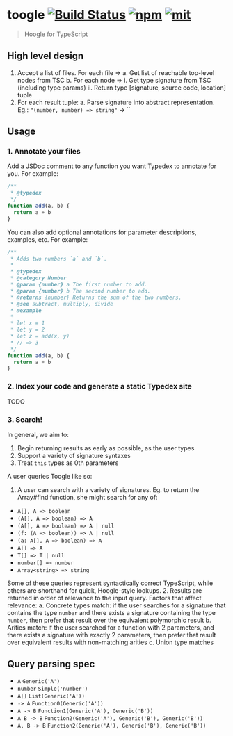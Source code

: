 # toogle [![Build Status][build]](https://circleci.com/gh/bcherny/toogle) [![npm]](https://www.npmjs.com/package/toogle) [![mit]](https://opensource.org/licenses/MIT)

[build]: https://img.shields.io/circleci/project/bcherny/toogle.svg?branch=master&style=flat-square
[npm]: https://img.shields.io/npm/v/toogle.svg?style=flat-square
[mit]: https://img.shields.io/npm/l/toogle.svg?style=flat-square

> Hoogle for TypeScript

## High level design

1. Accept a list of files. For each file =>
  a. Get list of reachable top-level nodes from TSC
  b. For each node =>
    i. Get type signature from TSC (including type params)
    ii. Return type [signature, source code, location] tuple
2. For each result tuple:
  a. Parse signature into abstract representation. Eg.:
      `"(number, number) => string"` -> ``


## Usage

### 1. Annotate your files

Add a JSDoc comment to any function you want Typedex to annotate for you. For example:

```js
/**
 * @typedex
 */
function add(a, b) {
  return a + b
}
```

You can also add optional annotations for parameter descriptions, examples, etc. For example:

```js
/**
 * Adds two numbers `a` and `b`.
 *
 * @typedex
 * @category Number
 * @param {number} a The first number to add.
 * @param {number} b The second number to add.
 * @returns {number} Returns the sum of the two numbers.
 * @see subtract, multiply, divide
 * @example
 *
 * let x = 1
 * let y = 2
 * let z = add(x, y)
 * // => 3
 */
function add(a, b) {
  return a + b
}
```

### 2. Index your code and generate a static Typedex site

TODO

### 3. Search!

In general, we aim to:

1. Begin returning results as early as possible, as the user types
2. Support a variety of signature syntaxes
3. Treat `this` types as 0th parameters

A user queries Toogle like so:

1. A user can search with a variety of signatures. Eg. to return the Array#find function, she might search for any of:
  - `A[], A => boolean`
  - `(A[], A => boolean) => A`
  - `(A[], A => boolean) => A | null`
  - `(f: (A => boolean)) => A | null`
  - `(a: A[], A => boolean) => A`
  - `A[] => A`
  - `T[] => T | null`
  - `number[] => number`
  - `Array<string> => string`

  Some of these queries represent syntactically correct TypeScript, while others are shorthand for quick, Hoogle-style lookups.
2. Results are returned in order of relevance to the input query. Factors that affect relevance:
  a. Concrete types match: if the user searches for a signature that contains the type `number` and there exists a signature containing the type `number`, then prefer that result over the equivalent polymorphic result
  b. Arities match: if the user searched for a function with 2 parameters, and there exists a signature with exactly 2 parameters, then prefer that result over equivalent results with non-matching arities
  c. Union type matches

## Query parsing spec

- `A`             `Generic('A')`
- `number`        `Simple('number')`
- `A[]`           `List(Generic('A'))`
- `-> A`          `Function0(Generic('A'))`
- `A -> B`        `Function1(Generic('A'), Generic('B'))`
- `A B -> B`      `Function2(Generic('A'), Generic('B'), Generic('B'))`
- `A, B -> B`     `Function2(Generic('A'), Generic('B'), Generic('B'))`

